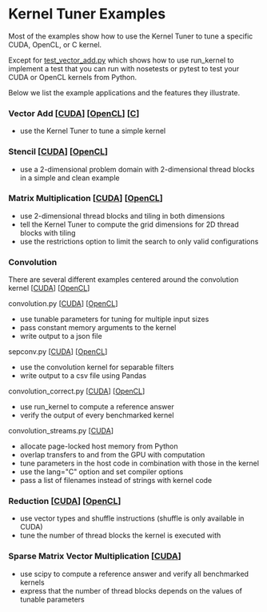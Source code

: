 # Kernel Tuner Examples

Most of the examples show how to use the Kernel Tuner to tune a specific CUDA, OpenCL, or C kernel.

Except for [test_vector_add.py](cuda/test_vector_add.py) which shows how to use run_kernel to implement
a test that you can run with nosetests or pytest to test your CUDA or OpenCL kernels from Python.

Below we list the example applications and the features they illustrate.

### Vector Add [[CUDA](cuda/vector_add.py)] [[OpenCL](opencl/vector_add.py)] [[C](c/vector_add.py)]
 - use the Kernel Tuner to tune a simple kernel

### Stencil [[CUDA](cuda/stencil.py)] [[OpenCL](opencl/stencil.py)] 
 - use a 2-dimensional problem domain with 2-dimensional thread blocks in a simple and clean example

### Matrix Multiplication [[CUDA](cuda/matmul.py)] [[OpenCL](opencl/matmul.py)]
 - use 2-dimensional thread blocks and tiling in both dimensions  
 - tell the Kernel Tuner to compute the grid dimensions for 2D thread blocks with tiling  
 - use the restrictions option to limit the search to only valid configurations

### Convolution
There are several different examples centered around the convolution kernel [[CUDA](cuda/convolution.cu)] [[OpenCL](opencl/convolution.cl)] 

convolution.py [[CUDA](cuda/convolution.py)] [[OpenCL](opencl/convolution.py)] 
 - use tunable parameters for tuning for multiple input sizes  
 - pass constant memory arguments to the kernel  
 - write output to a json file  

sepconv.py [[CUDA](cuda/sepconv.py)] [[OpenCL](opencl/sepconv.py)]
 - use the convolution kernel for separable filters  
 - write output to a csv file using Pandas

convolution_correct.py [[CUDA](cuda/convolution_correct.py)] [[OpenCL](opencl/convolution_correct.py)] 
 - use run_kernel to compute a reference answer  
 - verify the output of every benchmarked kernel

convolution_streams.py [[CUDA](cuda/convolution_streams.py)]
 - allocate page-locked host memory from Python
 - overlap transfers to and from the GPU with computation
 - tune parameters in the host code in combination with those in the kernel
 - use the lang="C" option and set compiler options
 - pass a list of filenames instead of strings with kernel code

### Reduction [[CUDA](cuda/reduction.py)] [[OpenCL](opencl/reduction.py)]
 - use vector types and shuffle instructions (shuffle is only available in CUDA)
 - tune the number of thread blocks the kernel is executed with

### Sparse Matrix Vector Multiplication [[CUDA](cuda/spmv.py)] 
 - use scipy to compute a reference answer and verify all benchmarked kernels
 - express that the number of thread blocks depends on the values of tunable parameters

